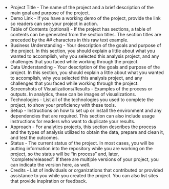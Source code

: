 * Project Title - The name of the project and a brief description of the main goal and purpose of the project.    
* Demo Link - If you have a working demo of the project, provide the link so readers can see your project in action.    
* Table of Contents (optional) - If the project has sections, a table of contents can be generated from the section titles. The section titles are preceded by the ## characters in this raw text example.    
* Business Understanding - Your description of the goals and purpose of the project. In this section, you should explain a little about what you wanted to accomplish, why you selected this analysis project, and any challenges that you faced while working through the project.    
* Data Understanding - Your description of the goals and purpose of the project. In this section, you should explain a little about what you wanted to accomplish, why you selected this analysis project, and any challenges that you faced while working through the project.    
* Screenshots of Visualizations/Results - Examples of the process or outputs. In analytics, these can be images of visualizations.  
* Technologies - List all of the technologies you used to complete the project, to show your proficiency with these tools.  
* Setup - Instructions on how to set up or install the environment and any dependencies that are required. This section can also include usage instructions for readers who want to duplicate your results.  
* Approach - For analytics projects, this section describes the process and the types of analysis utilized to obtain the data, prepare and clean it, and test the outcomes.  
* Status - The current status of the project. In most cases, you will be putting information into the repository while you are working on the project, so the status will be “in process” and, later, “complete/released”. If there are multiple versions of your project, you can indicate the version here, as well.  
* Credits - List of individuals or organizations that contributed or provided assistance to you while you created the project. You can also list sites that provide inspiration or feedback.  

